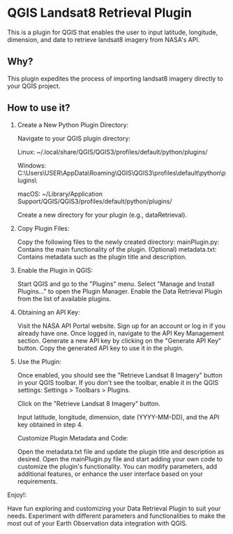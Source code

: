 # QGIS Landsat8 Retrieval Plugin

This is a plugin for QGIS that enables the user to input latitude, longitude, dimension, and date to retrieve landsat8 imagery from NASA's API.

## Why?

This plugin expedites the process of importing landsat8 imagery directly to your QGIS project.

## How to use it?

1. Create a New Python Plugin Directory:

    Navigate to your QGIS plugin directory:
   
    Linux: ~/.local/share/QGIS/QGIS3/profiles/default/python/plugins/
   
    Windows: C:\Users\USER\AppData\Roaming\QGIS\QGIS3\profiles\default\python\plugins\
   
    macOS: ~/Library/Application Support/QGIS/QGIS3/profiles/default/python/plugins/

    Create a new directory for your plugin (e.g., dataRetrieval).

3. Copy Plugin Files:

    Copy the following files to the newly created directory:
    mainPlugin.py: Contains the main functionality of the plugin.
    (Optional) metadata.txt: Contains metadata such as the plugin title and description.

4. Enable the Plugin in QGIS:

    Start QGIS and go to the "Plugins" menu.
    Select "Manage and Install Plugins..." to open the Plugin Manager.
    Enable the Data Retrieval Plugin from the list of available plugins.

5. Obtaining an API Key:

    Visit the NASA API Portal website.
    Sign up for an account or log in if you already have one.
    Once logged in, navigate to the API Key Management section.
    Generate a new API key by clicking on the "Generate API Key" button.
    Copy the generated API key to use it in the plugin.

6. Use the Plugin:

    Once enabled, you should see the "Retrieve Landsat 8 Imagery" button in your QGIS toolbar.
    If you don't see the toolbar, enable it in the QGIS settings: Settings > Toolbars > Plugins.

    Click on the "Retrieve Landsat 8 Imagery" button.

    Input latitude, longitude, dimension, date (YYYY-MM-DD), and the API key obtained in step 4.

    Customize Plugin Metadata and Code:

    Open the metadata.txt file and update the plugin title and description as desired.
    Open the mainPlugin.py file and start adding your own code to customize the plugin's functionality.
    You can modify parameters, add additional features, or enhance the user interface based on your requirements.

Enjoy!:

Have fun exploring and customizing your Data Retrieval Plugin to suit your needs. Experiment with different parameters and functionalities to make the most out of your Earth Observation data integration with QGIS.
